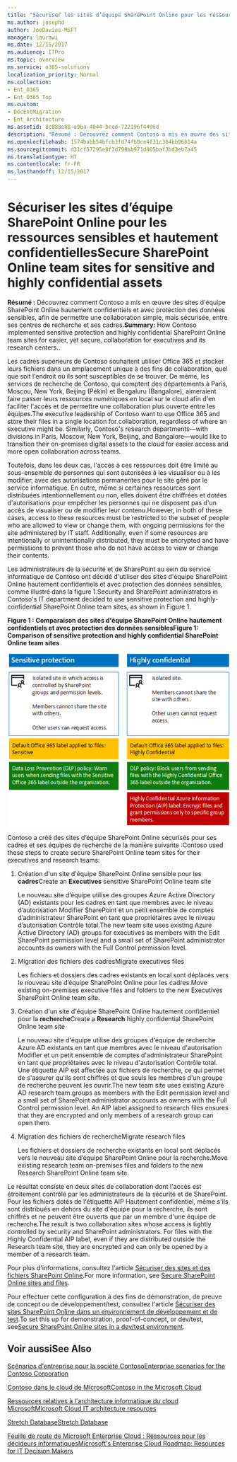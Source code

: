 ```yaml
---
title: "Sécuriser les sites d’équipe SharePoint Online pour les ressources sensibles et hautement confidentielles"
ms.author: josephd
author: JoeDavies-MSFT
manager: laurawi
ms.date: 12/15/2017
ms.audience: ITPro
ms.topic: overview
ms.service: o365-solutions
localization_priority: Normal
ms.collection:
- Ent_O365
- Ent_O365_Top
ms.custom:
- DecEntMigration
- Ent_Architecture
ms.assetid: 8c088e88-a9ba-4044-bced-722196f4496d
description: "Résumé : Découvrez comment Contoso a mis en œuvre des sites d'équipe SharePoint Online hautement confidentiels et avec protection des données sensibles, afin de permettre une collaboration simple, mais sécurisée, entre ses centres de recherche et ses cadres."
ms.openlocfilehash: 1574babb54bfcb3fd74fb8ce4f31c364bb96b14a
ms.sourcegitcommit: d31cf57295e8f3d798ab971d405baf3bd3eb7a45
ms.translationtype: HT
ms.contentlocale: fr-FR
ms.lasthandoff: 12/15/2017
---
```

# <a name="secure-sharepoint-online-team-sites-for-sensitive-and-highly-confidential-assets"></a><span data-ttu-id="7392c-103">Sécuriser les sites d’équipe SharePoint Online pour les ressources sensibles et hautement confidentielles</span><span class="sxs-lookup"><span data-stu-id="7392c-103">Secure SharePoint Online team sites for sensitive and highly confidential assets</span></span>

 <span data-ttu-id="7392c-104">**Résumé :** Découvrez comment Contoso a mis en œuvre des sites d'équipe SharePoint Online hautement confidentiels et avec protection des données sensibles, afin de permettre une collaboration simple, mais sécurisée, entre ses centres de recherche et ses cadres.</span><span class="sxs-lookup"><span data-stu-id="7392c-104">**Summary:** How Contoso implemented sensitive protection and highly confidential SharePoint Online team sites for easier, yet secure, collaboration for executives and its research centers..</span></span>
  
<span data-ttu-id="7392c-p101">Les cadres supérieurs de Contoso souhaitent utiliser Office 365 et stocker leurs fichiers dans un emplacement unique à des fins de collaboration, quel que soit l'endroit où ils sont susceptibles de se trouver. De même, les services de recherche de Contoso, qui comptent des départements à Paris, Moscou, New York, Beijing (Pékin) et Bengaluru (Bangalore), aimeraient faire passer leurs ressources numériques en local sur le cloud afin d'en faciliter l'accès et de permettre une collaboration plus ouverte entre les équipes.</span><span class="sxs-lookup"><span data-stu-id="7392c-p101">The executive leadership of Contoso want to use Office 365 and store their files in a single location for collaboration, regardless of where an executive might be. Similarly, Contoso's research departments—with divisions in Paris, Moscow, New York, Beijing, and Bangalore—would like to transition their on-premises digital assets to the cloud for easier access and more open collaboration across teams.</span></span>
  
<span data-ttu-id="7392c-p102">Toutefois, dans les deux cas, l'accès à ces ressources doit être limité au sous-ensemble de personnes qui sont autorisées à les visualiser ou à les modifier, avec des autorisations permanentes pour le site géré par le service informatique. En outre, même si certaines ressources sont distribuées intentionnellement ou non, elles doivent être chiffrées et dotées d'autorisations pour empêcher les personnes qui ne disposent pas d'un accès de visualiser ou de modifier leur contenu.</span><span class="sxs-lookup"><span data-stu-id="7392c-p102">However, in both of these cases, access to these resources must be restricted to the subset of people who are allowed to view or change them, with ongoing permissions for the site administered by IT staff. Additionally, even if some resources are intentionally or unintentionally distributed, they must be encrypted and have permissions to prevent those who do not have access to view or change their contents.</span></span>
  
<span data-ttu-id="7392c-109">Les administrateurs de la sécurité et de SharePoint au sein du service informatique de Contoso ont décidé d'utiliser des sites d'équipe SharePoint Online hautement confidentiels et avec protection des données sensibles, comme illustré dans la figure 1.</span><span class="sxs-lookup"><span data-stu-id="7392c-109">Security and SharePoint administrators in Contoso's IT department decided to use sensitive protection and highly-confidential SharePoint Online team sites, as shown in Figure 1.</span></span>
  
<span data-ttu-id="7392c-110">**Figure 1 : Comparaison des sites d'équipe SharePoint Online hautement confidentiels et avec protection des données sensibles**</span><span class="sxs-lookup"><span data-stu-id="7392c-110">**Figure 1: Comparison of sensitive protection and highly confidential SharePoint Online team sites**</span></span>

![Sites d’équipe SharePoint Online hautement confidentiels et avec protection des données sensibles](images/Contoso_Poster/SP_Solution.png)
  
<span data-ttu-id="7392c-112">Contoso a créé des sites d’équipe SharePoint Online sécurisés pour ses cadres et ses équipes de recherche de la manière suivante :</span><span class="sxs-lookup"><span data-stu-id="7392c-112">Contoso used these steps to create secure SharePoint Online team sites for their executives and research teams:</span></span>
  
1. <span data-ttu-id="7392c-113">Création d'un site d'équipe SharePoint Online sensible pour les **cadres**</span><span class="sxs-lookup"><span data-stu-id="7392c-113">Create an **Executives** sensitive SharePoint Online team site</span></span>
    
    <span data-ttu-id="7392c-114">Le nouveau site d’équipe utilise des groupes Azure Active Directory (AD) existants pour les cadres en tant que membres avec le niveau d’autorisation Modifier SharePoint et un petit ensemble de comptes d’administrateur SharePoint en tant que propriétaires avec le niveau d’autorisation Contrôle total.</span><span class="sxs-lookup"><span data-stu-id="7392c-114">The new team site uses existing Azure Active Directory (AD) groups for executives as members with the Edit SharePoint permission level and a small set of SharePoint administrator accounts as owners with the Full Control permission level.</span></span>
    
2. <span data-ttu-id="7392c-115">Migration des fichiers des cadres</span><span class="sxs-lookup"><span data-stu-id="7392c-115">Migrate executives files</span></span>
    
    <span data-ttu-id="7392c-116">Les fichiers et dossiers des cadres existants en local sont déplacés vers le nouveau site d’équipe SharePoint Online pour les cadres.</span><span class="sxs-lookup"><span data-stu-id="7392c-116">Move existing on-premises executive files and folders to the new Executives SharePoint Online team site.</span></span>
    
3. <span data-ttu-id="7392c-117">Création d'un site d'équipe SharePoint Online hautement confidentiel pour la **recherche**</span><span class="sxs-lookup"><span data-stu-id="7392c-117">Create a **Research** highly confidential SharePoint Online team site</span></span>
    
    <span data-ttu-id="7392c-p103">Le nouveau site d'équipe utilise des groupes d'équipe de recherche Azure AD existants en tant que membres avec le niveau d'autorisation Modifier et un petit ensemble de comptes d'administrateur SharePoint en tant que propriétaires avec le niveau d'autorisation Contrôle total. Une étiquette AIP est affectée aux fichiers de recherche, ce qui permet de s'assurer qu'ils sont chiffrés et que seuls les membres d'un groupe de recherche peuvent les ouvrir.</span><span class="sxs-lookup"><span data-stu-id="7392c-p103">The new team site uses existing Azure AD research team groups as members with the Edit permission level and a small set of SharePoint administrator accounts as owners with the Full Control permission level. An AIP label assigned to research files ensures that they are encrypted and only members of a research group can open them.</span></span>
    
4. <span data-ttu-id="7392c-120">Migration des fichiers de recherche</span><span class="sxs-lookup"><span data-stu-id="7392c-120">Migrate research files</span></span>
    
    <span data-ttu-id="7392c-121">Les fichiers et dossiers de recherche existants en local sont déplacés vers le nouveau site d’équipe SharePoint Online pour la recherche.</span><span class="sxs-lookup"><span data-stu-id="7392c-121">Move existing research team on-premises files and folders to the new Research SharePoint Online team site.</span></span>
    
<span data-ttu-id="7392c-p104">Le résultat consiste en deux sites de collaboration dont l'accès est étroitement contrôlé par les administrateurs de la sécurité et de SharePoint. Pour les fichiers dotés de l'étiquette AIP Hautement confidentiel, même s'ils sont distribués en dehors du site d'équipe pour la recherche, ils sont chiffrés et ne peuvent être ouverts que par un membre d'une équipe de recherche.</span><span class="sxs-lookup"><span data-stu-id="7392c-p104">The result is two collaboration sites whose access is tightly controlled by security and SharePoint administrators. For files with the Highly Confidential AIP label, even if they are distributed outside the Research team site, they are encrypted and can only be opened by a member of a research team.</span></span>
  
<span data-ttu-id="7392c-124">Pour plus d'informations, consultez l'article [Sécuriser des sites et des fichiers SharePoint Online]((https://docs.microsoft.com/microsoft-365-enterprise/secure-sharepoint-online-sites-and-files)).</span><span class="sxs-lookup"><span data-stu-id="7392c-124">For more information, see [Secure SharePoint Online sites and files]((https://docs.microsoft.com/microsoft-365-enterprise/secure-sharepoint-online-sites-and-files)).</span></span>
  
 <span data-ttu-id="7392c-125">Pour effectuer cette configuration à des fins de démonstration, de preuve de concept ou de développement/test, consultez l'article [Sécuriser des sites SharePoint Online dans un environnement de développement et de test]((https://docs.microsoft.com/microsoft-365-enterprise/secure-sharepoint-online-sites-dev-test)).</span><span class="sxs-lookup"><span data-stu-id="7392c-125">To set this up for demonstration, proof-of-concept, or dev/test, see[Secure SharePoint Online sites in a dev/test environment]((https://docs.microsoft.com/microsoft-365-enterprise/secure-sharepoint-online-sites-dev-test)).</span></span>
  
## <a name="see-also"></a><span data-ttu-id="7392c-126">Voir aussi</span><span class="sxs-lookup"><span data-stu-id="7392c-126">See Also</span></span>

[<span data-ttu-id="7392c-127">Scénarios d'entreprise pour la société Contoso</span><span class="sxs-lookup"><span data-stu-id="7392c-127">Enterprise scenarios for the Contoso Corporation</span></span>](enterprise-scenarios-for-the-contoso-corporation.md)
  
[<span data-ttu-id="7392c-128">Contoso dans le cloud de Microsoft</span><span class="sxs-lookup"><span data-stu-id="7392c-128">Contoso in the Microsoft Cloud</span></span>](contoso-in-the-microsoft-cloud.md)
  
[<span data-ttu-id="7392c-129">Ressources relatives à l'architecture informatique du cloud Microsoft</span><span class="sxs-lookup"><span data-stu-id="7392c-129">Microsoft Cloud IT architecture resources</span></span>](microsoft-cloud-it-architecture-resources.md)

<span data-ttu-id="7392c-130">[Stretch Database]((https://msdn.microsoft.com/library/dn935011.aspx))</span><span class="sxs-lookup"><span data-stu-id="7392c-130">[Stretch Database]((https://msdn.microsoft.com/library/dn935011.aspx))</span></span>
  
<span data-ttu-id="7392c-131">[Feuille de route de Microsoft Enterprise Cloud : Ressources pour les décideurs informatiques]((https://sway.com/FJ2xsyWtkJc2taRD))</span><span class="sxs-lookup"><span data-stu-id="7392c-131">[Microsoft's Enterprise Cloud Roadmap: Resources for IT Decision Makers]((https://sway.com/FJ2xsyWtkJc2taRD))</span></span>




